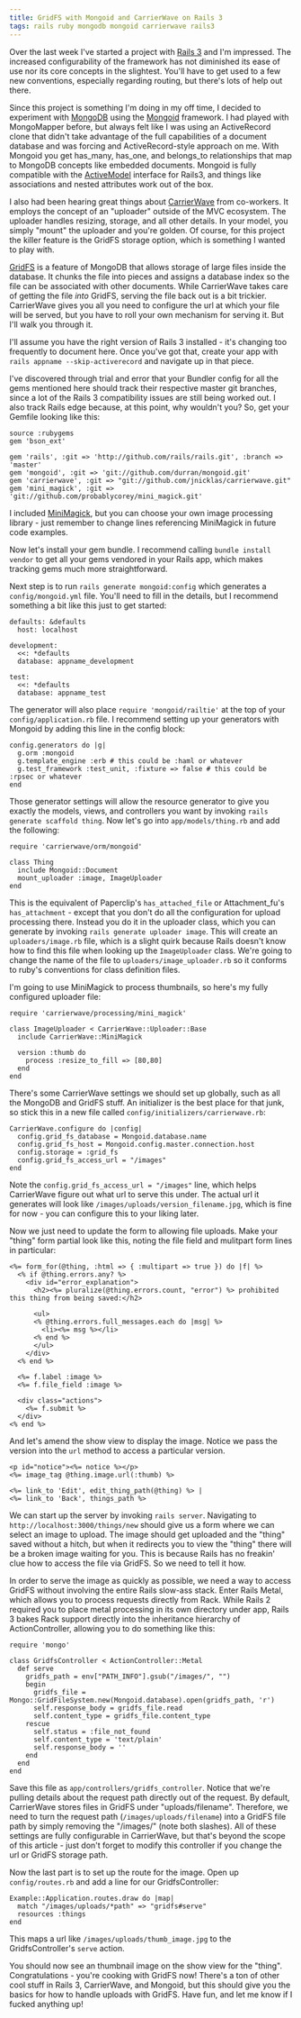 ```yaml
---
title: GridFS with Mongoid and CarrierWave on Rails 3
tags: rails ruby mongodb mongoid carrierwave rails3
---
```


Over the last week I've started a project with [Rails 3](http://guides.rails.info/3_0_release_notes.html) and I'm impressed. The increased configurability of the framework has not diminished its ease of use nor its core concepts in the slightest. You'll have to get used to a few new conventions, especially regarding routing, but there's lots of help out there.

Since this project is something I'm doing in my off time, I decided to experiment with [MongoDB](http://www.mongodb.org/) using the [Mongoid](http://mongoid.org) framework. I had played with MongoMapper before, but always felt like I was using an ActiveRecord clone that didn't take advantage of the full capabilities of a document database and was forcing and ActiveRecord-style approach on me. With Mongoid you get has\_many, has\_one, and belongs\_to relationships that map to MongoDB concepts like embedded documents. Mongoid is fully compatible with the [ActiveModel](http://github.com/rails/rails/tree/master/activemodel) interface for Rails3, and things like associations and nested attributes work out of the box.

I also had been hearing great things about [CarrierWave](http://github.com/jnicklas/carrierwave) from co-workers. It employs the concept of an "uploader" outside of the MVC ecosystem. The uploader handles resizing, storage, and all other details. In your model, you simply "mount" the uploader and you're golden. Of course, for this project the killer feature is the GridFS storage option, which is something I wanted to play with.

[GridFS](http://www.mongodb.org/display/DOCS/GridFS+Specification) is a feature of MongoDB that allows storage of large files inside the database. It chunks the file into pieces and assigns a database index so the file can be associated with other documents. While CarrierWave takes care of getting the file _into_ GridFS, serving the file back out is a bit trickier. CarrierWave gives you all you need to configure the url at which your file will be served, but you have to roll your own mechanism for serving it. But I'll walk you through it.

I'll assume you have the right version of Rails 3 installed - it's changing too frequently to document here. Once you've got that, create your app with `rails appname --skip-activerecord` and navigate up in that piece.

I've discovered through trial and error that your Bundler config for all the gems mentioned here should track their respective master git branches, since a lot of the Rails 3 compatibility issues are still being worked out. I also track Rails edge because, at this point, why wouldn't you? So, get your Gemfile looking like this:

    source :rubygems
    gem 'bson_ext'

    gem 'rails', :git => 'http://github.com/rails/rails.git', :branch => 'master'
    gem 'mongoid', :git => 'git://github.com/durran/mongoid.git'
    gem 'carrierwave', :git => "git://github.com/jnicklas/carrierwave.git"
    gem 'mini_magick', :git => 'git://github.com/probablycorey/mini_magick.git'

I included [MiniMagick](http://github.com/probablycorey/mini_magick), but you can choose your own image processing library - just remember to change lines referencing MiniMagick in future code examples. 

Now let's install your gem bundle. I recommend calling `bundle install vendor` to get all your gems vendored in your Rails app, which makes tracking gems much more straightforward. 

Next step is to run `rails generate mongoid:config` which generates a `config/mongoid.yml` file. You'll need to fill in the details, but I recommend something a bit like this just to get started:

    defaults: &defaults
      host: localhost

    development:
      <<: *defaults
      database: appname_development

    test:
      <<: *defaults
      database: appname_test

The generator will also place `require 'mongoid/railtie'` at the top of your `config/application.rb` file. I recommend setting up your generators with Mongoid by adding this line in the config block:

    config.generators do |g|
      g.orm :mongoid
      g.template_engine :erb # this could be :haml or whatever
      g.test_framework :test_unit, :fixture => false # this could be :rpsec or whatever
    end

Those generator settings will allow the resource generator to give you exactly the models, views, and controllers you want by invoking `rails generate scaffold thing`. Now let's go into `app/models/thing.rb` and add the following:
  
    require 'carrierwave/orm/mongoid'

    class Thing
      include Mongoid::Document
      mount_uploader :image, ImageUploader
    end

This is the equivalent of Paperclip's `has_attached_file` or Attachment_fu's `has_attachment` - except that you don't do all the configuration for upload processing there. Instead you do it in the uploader class, which you can generate by invoking `rails generate uploader image`. This will create an `uploaders/image.rb` file, which is a slight quirk because Rails doesn't know how to find this file when looking up the `ImageUploader` class. We're going to change the name of the file to `uploaders/image_uploader.rb` so it conforms to ruby's conventions for class definition files. 

I'm going to use MiniMagick to process thumbnails, so here's my fully configured uploader file:

    require 'carrierwave/processing/mini_magick'

    class ImageUploader < CarrierWave::Uploader::Base
      include CarrierWave::MiniMagick
      
      version :thumb do
        process :resize_to_fill => [80,80]
      end
    end

There's some CarrierWave settings we should set up globally, such as all the MongoDB and GridFS stuff. An initializer is the best place for that junk, so stick this in a new file called `config/initializers/carrierwave.rb`:

    CarrierWave.configure do |config|
      config.grid_fs_database = Mongoid.database.name
      config.grid_fs_host = Mongoid.config.master.connection.host
      config.storage = :grid_fs
      config.grid_fs_access_url = "/images"
    end

Note the `config.grid_fs_access_url = "/images"` line, which helps CarrierWave figure out what url to serve this under. The actual url it generates will look like `/images/uploads/version_filename.jpg`, which is fine for now - you can configure this to your liking later.

Now we just need to update the form to allowing file uploads. Make your "thing" form partial look like this, noting the file field and mulitpart form lines in particular:

    <%= form_for(@thing, :html => { :multipart => true }) do |f| %>
      <% if @thing.errors.any? %>
        <div id="error_explanation">
          <h2><%= pluralize(@thing.errors.count, "error") %> prohibited this thing from being saved:</h2>

          <ul>
          <% @thing.errors.full_messages.each do |msg| %>
            <li><%= msg %></li>
          <% end %>
          </ul>
        </div>
      <% end %>
      
      <%= f.label :image %>
      <%= f.file_field :image %>

      <div class="actions">
        <%= f.submit %>
      </div>
    <% end %>

And let's amend the show view to display the image. Notice we pass the version into the `url` method to access a particular version.

    <p id="notice"><%= notice %></p>
    <%= image_tag @thing.image.url(:thumb) %>

    <%= link_to 'Edit', edit_thing_path(@thing) %> |
    <%= link_to 'Back', things_path %>

We can start up the server by invoking `rails server`. Navigating to `http://localhost:3000/things/new` should give us a form where we can select an image to upload. The image should get uploaded and the "thing" saved without a hitch, but when it redirects you to view the "thing" there will be a broken image waiting for you. This is because Rails has no freakin' clue how to access the file via GridFS. So we need to tell it how.

In order to serve the image as quickly as possible, we need a way to access GridFS without involving the entire Rails slow-ass stack. Enter Rails Metal, which allows you to process requests directly from Rack. While Rails 2 required you to place metal processing in its own directory under app, Rails 3 bakes Rack support directly into the inheritance hierarchy of ActionController, allowing you to do something like this:

    require 'mongo'

    class GridfsController < ActionController::Metal
      def serve
        gridfs_path = env["PATH_INFO"].gsub("/images/", "")
        begin
          gridfs_file = Mongo::GridFileSystem.new(Mongoid.database).open(gridfs_path, 'r')
          self.response_body = gridfs_file.read
          self.content_type = gridfs_file.content_type
        rescue
          self.status = :file_not_found
          self.content_type = 'text/plain'
          self.response_body = ''
        end
      end
    end

Save this file as `app/controllers/gridfs_controller`. Notice that we're pulling details about the request path directly out of the request. By default, CarrierWave stores files in GridFS under "uploads/filename". Therefore, we need to turn the request path (`/images/uploads/filename`) into a GridFS file path by simply removing the "/images/" (note both slashes). All of these settings are fully configurable in CarrierWave, but that's beyond the scope of this article - just don't forget to modify this controller if you change the url or GridFS storage path.

Now the last part is to set up the route for the image. Open up `config/routes.rb` and add a line for our GridfsController:

    Example::Application.routes.draw do |map|
      match "/images/uploads/*path" => "gridfs#serve"
      resources :things
    end

This maps a url like `/images/uploads/thumb_image.jpg` to the GridfsController's `serve` action.

You should now see an thumbnail image on the show view for the "thing". Congratulations - you're cooking with GridFS now! There's a ton of other cool stuff in Rails 3, CarrierWave, and Mongoid, but this should give you the basics for how to handle uploads with GridFS. Have fun, and let me know if I fucked anything up!